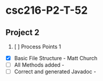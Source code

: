 # csc216-P2-T-52
## Project 2

1. [ ] Process Points 1
  - [x] Basic File Structure - Matt Church
  - [ ] All Methods added -
  - [ ] Correct and generated Javadoc -
